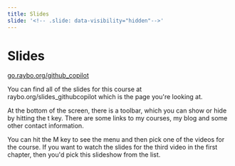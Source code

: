 ```yaml
---
title: Slides
slide: '<!-- .slide: data-visibility="hidden"-->'
---
```


<!-- .slide: data-state="layout-title" class="bg-dark"-->

# Slides

<div class="slide-link"><a href="https://go.raybo.org/github_copilot"><i class="fab fa-slideshare"></i> go.raybo.org/github_copilot</a></div>

> >


You can find all of the slides for this course at raybo.org/slides_githubcopilot which is the page you're looking at.

At the bottom of the screen, there is a toolbar, which you can show or hide by hitting the t key. There are some links to my courses, my blog and some other contact information.

You can hit the M key to see the menu and then pick one of the videos for the course. If you want to watch the slides for the third video in the first chapter, then you'd pick this slideshow from the list.
